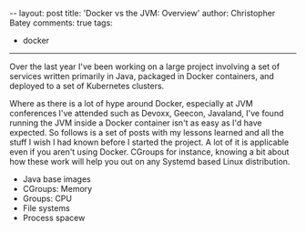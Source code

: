 --
layout: post
title: 'Docker vs the JVM: Overview'
author: Christopher Batey
comments: true
tags:
- docker
---

Over the last year I've been working on a large project involving a set of services
written primarily in Java, packaged in Docker containers, and
deployed to a set of Kubernetes clusters.

Where as there is a lot of hype around Docker, especially at JVM conferences
I've attended such as Devoxx, Geecon, Javaland, I've found running the JVM inside
a Docker container isn't as easy as I'd have expected. So follows is a set of
posts with my lessons learned and all the stuff I wish I had known before I
started the project. A lot of it is applicable even if you aren't using Docker.
CGroups for instance, knowing a bit about how these work will help you out on
any Systemd based Linux distribution.

* Java base images
* CGroups: Memory
* Groups: CPU
* File systems
* Process spacew
